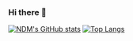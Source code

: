 ### Hi there 👋
[![NDM's GitHub stats](https://github-readme-stats.vercel.app/api?username=skehdxhd96)](https://github.com/anuraghazra/github-readme-stats)
[![Top Langs](https://github-readme-stats.vercel.app/api/top-langs/?username=skehdxhd96)](https://github.com/anuraghazra/github-readme-stats)

<!--
**skehdxhd96/skehdxhd96** is a ✨ _special_ ✨ repository because its `README.md` (this file) appears on your GitHub profile.

Here are some ideas to get you started:

- 🔭 I’m currently working on ...
- 🌱 I’m currently learning ...
- 👯 I’m looking to collaborate on ...
- 🤔 I’m looking for help with ...
- 💬 Ask me about ...
- 📫 How to reach me: ...
- 😄 Pronouns: ...
- ⚡ Fun fact: ...
-->
